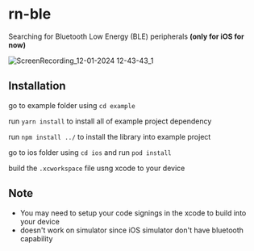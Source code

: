 # rn-ble

Searching for Bluetooth Low Energy (BLE) peripherals **(only for iOS for now)**

![ScreenRecording_12-01-2024 12-43-43_1](https://github.com/user-attachments/assets/74e68c90-f663-4517-9eb8-e6a5dcd595e8)


## Installation

go to example folder using `cd example`

run `yarn install` to install all of example project dependency

run `npm install ../` to install the library into example project

go to ios folder using `cd ios` and run `pod install`

build the `.xcworkspace` file usng xcode to your device

## Note

- You may need to setup your code signings in the xcode to build into your device
- doesn't work on simulator since iOS simulator don't have bluetooth capability
